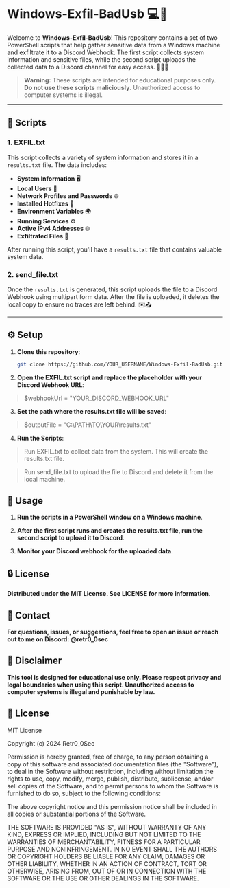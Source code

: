 # Windows-Exfil-BadUsb 💻🔌

Welcome to **Windows-Exfil-BadUsb**! This repository contains a set of two PowerShell scripts that help gather sensitive data from a Windows machine and exfiltrate it to a Discord Webhook. The first script collects system information and sensitive files, while the second script uploads the collected data to a Discord channel for easy access. 🕵️‍♂️🚨

> **Warning:** These scripts are intended for educational purposes only. **Do not use these scripts maliciously**. Unauthorized access to computer systems is illegal.

---

## 📁 Scripts

### 1. **EXFIL.txt**
This script collects a variety of system information and stores it in a `results.txt` file. The data includes:
- **System Information** 🖥️
- **Local Users** 👤
- **Network Profiles and Passwords** 🌐
- **Installed Hotfixes** 🔧
- **Environment Variables** 🌍
- **Running Services** ⚙️
- **Active IPv4 Addresses** 🌐
- **Exfiltrated Files** 📂

After running this script, you'll have a `results.txt` file that contains valuable system data.

### 2. **send_file.txt**
Once the `results.txt` is generated, this script uploads the file to a Discord Webhook using multipart form data. After the file is uploaded, it deletes the local copy to ensure no traces are left behind. ✉️📤

---

## ⚙️ Setup

1. **Clone this repository**:
   ```bash
   git clone https://github.com/YOUR_USERNAME/Windows-Exfil-BadUsb.git
2. **Open the EXFIL.txt script and replace the placeholder with your Discord Webhook URL**:
 
  > $webhookUrl = "YOUR_DISCORD_WEBHOOK_URL"

3. **Set the path where the results.txt file will be saved**:
 
 >  $outputFile = "C:\PATH\TO\YOUR\results.txt"
 
4. **Run the Scripts**:

>Run EXFIL.txt to collect data from the system. This will create the results.txt file.

>Run send_file.txt to upload the file to Discord and delete it from the local machine.

## 📝 Usage
1. **Run the scripts in a PowerShell window on a Windows machine**.

2. **After the first script runs and creates the results.txt file, run the second script to upload it to Discord**.

3. **Monitor your Discord webhook for the uploaded data**.

## 🔒 License
**Distributed under the MIT License. See LICENSE for more information**.

## 💬 Contact
**For questions, issues, or suggestions, feel free to open an issue or reach out to me on Discord: @retr0_0sec**

## 🤖 Disclaimer
**This tool is designed for educational use only. Please respect privacy and legal boundaries when using this script. Unauthorized access to computer systems is illegal and punishable by law.**

## 📜 License
MIT License

Copyright (c) 2024 Retr0_0Sec

Permission is hereby granted, free of charge, to any person obtaining a copy of this software and associated documentation files (the "Software"), to deal in the Software without restriction, including without limitation the rights to use, copy, modify, merge, publish, distribute, sublicense, and/or sell copies of the Software, and to permit persons to whom the Software is furnished to do so, subject to the following conditions:

The above copyright notice and this permission notice shall be included in all copies or substantial portions of the Software.

THE SOFTWARE IS PROVIDED "AS IS", WITHOUT WARRANTY OF ANY KIND, EXPRESS OR IMPLIED, INCLUDING BUT NOT LIMITED TO THE WARRANTIES OF MERCHANTABILITY, FITNESS FOR A PARTICULAR PURPOSE AND NONINFRINGEMENT. IN NO EVENT SHALL THE AUTHORS OR COPYRIGHT HOLDERS BE LIABLE FOR ANY CLAIM, DAMAGES OR OTHER LIABILITY, WHETHER IN AN ACTION OF CONTRACT, TORT OR OTHERWISE, ARISING FROM, OUT OF OR IN CONNECTION WITH THE SOFTWARE OR THE USE OR OTHER DEALINGS IN THE SOFTWARE.
